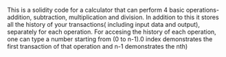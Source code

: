 This is a solidity code for a calculator that can perform 4 basic operations-addition, subtraction, multiplication and division. In addition to this it stores all the history of your transactions( including input data and output), separately for each operation. For accesing the history of each operation, one can type a number starting from (0 to n-1).0 index demonstrates the first transaction of that operation and n-1 demonstrates the nth)
